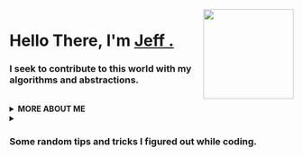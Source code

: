 <img align="right" src="https://media.giphy.com/media/d31vTpVi1LAcDvdm/giphy.gif" height="160px" width="auto">

<h1 align="left">Hello There, I'm <a href="https://www.facebook.com/hieuhas/">Jeff .</a></h1>

<h3 align="left">I seek to contribute to this world with my algorithms and abstractions.</h3>


<br>

 
  <details>
    <summary>
    <strong>MORE ABOUT ME</strong>
    </summary>

```javascript
const sidbelbase = {
  availableForHire: true,
  education: "UnderGraduate",
  otherAlias: "Back-end Developer",
  codesIn: [ "Java","J2EE","Java Swing","VueJs", "HTML", "CSS"],
  currentlylearning: ["TailwindCss","SwiftUI","SpringBoot"],
  toolsUsing: ["PostMan","GitKraken","IntelliJ IDEA","Brave"],
  experiences: [ ],
}
```
<img src="https://media.giphy.com/media/RhwkGhrlj3NVSOxWSN/giphy.gif" height="30"> <em><b>I'm mostly active around the internet</b> so if you want to say hi or just dropby, feel free to <a target="_blank" href="https://www.facebook.com/hieuhas/"><strong> start a discussion here</strong></a>, I'll be happy to exchnage our views on dinosaurs or life or anything you fancy about ;)</b> </em>

</details>

<details>
   <summary>
      <h3 align="left">Some random tips and tricks I figured out while coding.</h3>
   </summary>

 
      Create an alias to shorten the command ``./mvnw spring-boot:run.``

1. In the terminal tab within IntelliJ IDEA, navigate to the root folder of your project.

2. Create a .alias file in the root folder of your project if it doesn't already exist.
 To create the file, run the following command: `` touch .alias ``

3. Open the .alias file, add the following line to the file: ``  alias run='./mvnw spring-boot:run’ ``
   This will create an alias ``run`` for the command ``./mvnw spring-boot:run.``

4. In the terminal, run the following command to reload your aliases: ``source .alias``

5. Well done, just run the following command to test the alias
 note : each time you reopen project you have to run cmd ``source .alias`` (one time) then ``run`` to start 

</details>



